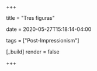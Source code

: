 +++

title = "Tres figuras"

date = 2020-05-27T15:18:14-04:00

tags = ["Post-Impressionism"]

[_build]
	render = false

+++

